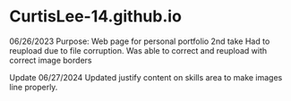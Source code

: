 # CurtisLee-14.github.io
 
06/26/2023
Purpose:
Web page for personal portfolio 2nd take
Had to reupload due to file corruption. Was able to correct and reupload with correct image borders

Update 06/27/2024
Updated justify content on skills area to make images line properly.
